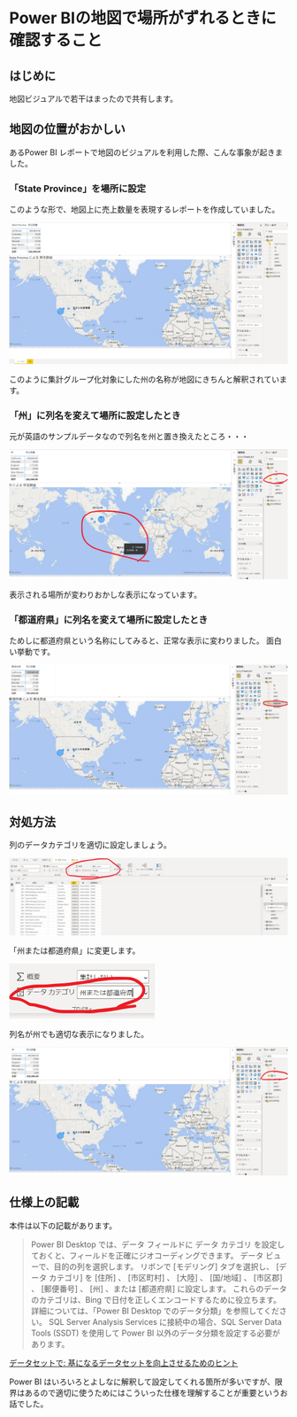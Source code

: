 # Power BIの地図で場所がずれるときに確認すること

## はじめに

地図ビジュアルで若干はまったので共有します。

## 地図の位置がおかしい

あるPower BI レポートで地図のビジュアルを利用した際、こんな事象が起きました。

### 「State Province」を場所に設定

このような形で、地図上に売上数量を表現するレポートを作成していました。

![](.image/2022-01-28-09-14-29.png)

このように集計グループ化対象にした州の名称が地図にきちんと解釈されています。

### 「州」に列名を変えて場所に設定したとき

元が英語のサンプルデータなので列名を州と置き換えたところ・・・

![](.image/2022-01-28-09-26-18.png)

表示される場所が変わりおかしな表示になっています。

### 「都道府県」に列名を変えて場所に設定したとき

ためしに都道府県という名称にしてみると、正常な表示に変わりました。
面白い挙動です。

![](.image/2022-01-28-09-16-00.png)

## 対処方法

列のデータカテゴリを適切に設定しましょう。

![](.image/2022-01-28-09-17-16.png)

「州または都道府県」に変更します。

![](.image/2022-01-28-09-17-48.png)

列名が州でも適切な表示になりました。

![](.image/2022-01-28-09-17-59.png)

## 仕様上の記載

本件は以下の記載があります。

>Power BI Desktop では、データ フィールドに データ カテゴリ を設定しておくと、フィールドを正確にジオコーディングできます。 データ ビューで、目的の列を選択します。 リボンで [モデリング] タブを選択し、 [データ カテゴリ] を [住所] 、 [市区町村] 、 [大陸] 、 [国/地域] 、 [市区郡] 、 [郵便番号] 、 [州] 、または [都道府県] に設定します。 これらのデータのカテゴリは、Bing で日付を正しくエンコードするために役立ちます。 詳細については、「Power BI Desktop でのデータ分類」を参照してください。 SQL Server Analysis Services に接続中の場合、SQL Server Data Tools (SSDT) を使用して Power BI 以外のデータ分類を設定する必要があります。

[データセットで: 基になるデータセットを向上させるためのヒント](https://docs.microsoft.com/ja-jp/power-bi/visuals/power-bi-map-tips-and-tricks#in-the-dataset-tips-to-improve-the-underlying-dataset)

Power BI はいろいろとよしなに解釈して設定してくれる箇所が多いですが、限界はあるので適切に使うためにはこういった仕様を理解することが重要というお話でした。